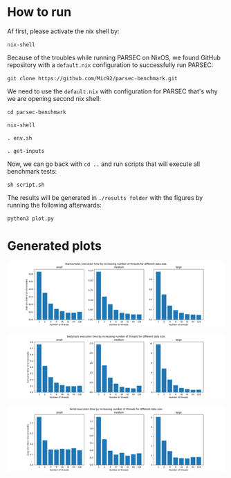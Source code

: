 # How to run

Af first, please activate the nix shell by: 
```console
nix-shell
```
Because of the troubles while running PARSEC on NixOS, we found GitHub repository with a ```default.nix``` configuration
to successfully run PARSEC:
```console
git clone https://github.com/Mic92/parsec-benchmark.git
```
We need to use the ```default.nix``` with configuration for PARSEC that's why we are opening second nix shell:
```console
cd parsec-benchmark
```
```console
nix-shell
```
```console
. env.sh
```
```console
. get-inputs
```
Now, we can go back with ```cd ..``` and run scripts that will execute all benchmark tests:
```console
sh script.sh
```
The results will be generated in ```./results folder``` with the figures by running the following afterwards:
```console
python3 plot.py
```

# Generated plots

![Alt text](results/blackscholes.png?raw=true "Black-scholes application")

![Alt text](results/bodytrack.png?raw=true "Body track application")

![Alt text](results/ferret.png?raw=true "Ferret application")

